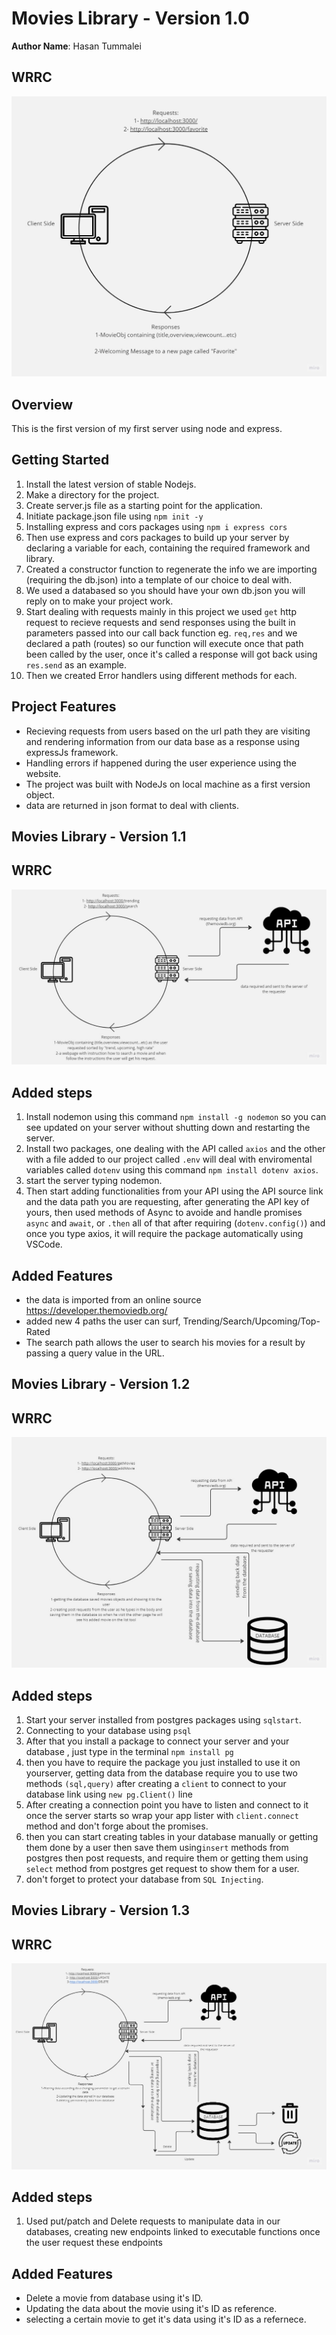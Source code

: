 # Movies Library - Version 1.0

**Author Name**: Hasan Tummalei

## WRRC
![WRRC for My Movie Library!](./movie%20library%20wrrc.jpg "Trending Movies!")
## Overview

This is the first version of my first server using node and express.

## Getting Started

1. Install the latest version of stable Nodejs.
2. Make a directory  for the project.
3. Create server.js file as a starting point for the application.
4. Initiate package.json file using  `npm init -y` 
5. Installing express and cors packages using `npm i express cors`
6. Then use express and cors packages to build up your server by declaring a variable for each, containing the required framework and library.
7. Created a constructor function to regenerate the info we are importing (requiring the db.json) into a template of our choice to deal with.
8. We used a databased so you should have your own db.json you will reply on to make your project work.
9. Start dealing with requests mainly in this project we used `get` http request to recieve requests and send responses using the built in parameters passed into our call back function eg. `req,res` and we declared a path (routes) so our function will execute once that path been called by the user, once it's called a response will got back using `res.send` as an example.
10. Then we created Error handlers using different methods for each.

## Project Features

- Recieving requests from users based on the url path they are visiting and rendering information from our data base as a response using expressJs framework.
- Handling errors if happened during the user experience using the website.
- The project was built with NodeJs on local machine as a first version object.
- data are returned in json format to deal with clients.

## Movies Library - Version 1.1

## WRRC

![WRRC for My Movie Library!](./after%20API.jpg "Trending Movies!")

## Added steps

1. Install nodemon using this command `npm install -g nodemon`  so you can see updated on your server without shutting down and restarting the server.
2. Install two packages, one dealing with the API called `axios` and the other with a file added to our project called `.env` will deal with enviromental variables called `dotenv` using this command `npm install dotenv axios`.
3. start the server typing nodemon.
4. Then start adding functionalities from your API using the API source link and the data path you are requesting, after generating the API key of yours, then used methods of Async to avoide and handle promises `async` and `await`, or `.then` all of that after requiring (`dotenv.config()`) and once you type axios, it will require the package automatically using VSCode.

## Added Features

- the data is imported from an online source <https://developer.themoviedb.org/>
- added new 4 paths the user can surf, Trending/Search/Upcoming/Top-Rated
- The search path allows the user to search his movies for a result by passing a query value in the URL.

## Movies Library - Version 1.2

## WRRC 

![WRRC for My Movie Library!](./afterDB.jpg "Trending Movies!")

## Added steps

1. Start your server installed from postgres packages using `sqlstart`.
2. Connecting to your database using `psql`
3. After that you install a package to connect your server and your database , just type in the terminal `npm install pg`
4. then you have to require the package you just installed to use it on yourserver, getting data from the database require you to use two methods `(sql,query)` after creating a `client` to connect to your database link using `new pg.Client()` line 
5. After creating a connection point you have to listen and connect to it once the server starts so wrap your app lister with `client.connect` method and don't forge about the promises.
6. then you can start creating tables in your database manually or getting them done by a user then save them using`insert` methods from postgres then post requests, and require them or getting them using `select` method from postgres get request to show them for a user.
7. don't forget to protect your database from `SQL Injecting`.


## Movies Library - Version 1.3

## WRRC 

![WRRC for My Movie Library!](./after%20CRUD.jpg "Trending Movies!")

## Added steps

1. Used put/patch and Delete requests to manipulate data in our databases, creating new endpoints linked to executable functions once the user request these endpoints

## Added Features

- Delete a movie from database using it's ID.
- Updating the data about the movie using it's ID as reference.
- selecting a certain movie to get it's data using it's ID as a refernece.
